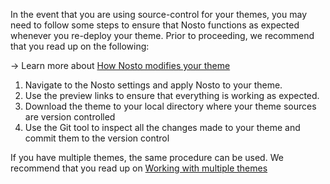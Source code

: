 In the event that you are using source-control for your themes, you may need to follow some steps to ensure that Nosto functions as expected whenever you re-deploy your theme. Prior to proceeding, we recommend that you read up on the following:

→ Learn more about [How Nosto modifies your theme](How-Nosto-modifies-your-theme.md)

1. Navigate to the Nosto settings and apply Nosto to your theme.
2. Use the preview links to ensure that everything is working as expected.
3. Download the theme to your local directory where your theme sources are version controlled
4. Use the Git tool to inspect all the changes made to your theme and commit them to the version control

If you have multiple themes, the same procedure can be used. We recommend that you read up on [Working with multiple themes](working-with-multiple-themes.md)